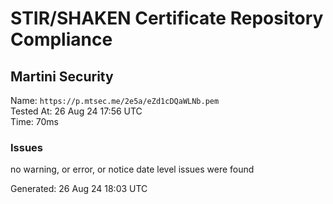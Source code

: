 # STIR/SHAKEN Certificate Repository Compliance

## Martini Security

Name: `https://p.mtsec.me/2e5a/eZd1cDQaWLNb.pem`\
Tested At: 26 Aug 24 17:56 UTC\
Time: 70ms

### Issues

no warning, or error, or notice date level issues were found

Generated: 26 Aug 24 18:03 UTC